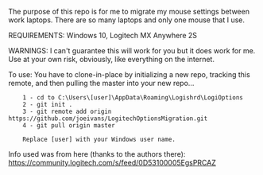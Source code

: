 The purpose of this repo is for me to migrate my mouse settings between work laptops. There are so many laptops and only one mouse that I use.

REQUIREMENTS:
        Windows 10, Logitech MX Anywhere 2S

WARNINGS:
        I can't guarantee this will work for you but it does work for me. Use at your own risk, obviously, like everything on the internet.

To use:
        You have to clone-in-place by initializing a new repo, tracking this remote, and then pulling the master into your new repo...

        1 - cd to C:\Users\[user]\AppData\Roaming\Logishrd\LogiOptions
        2 - git init .
        3 - git remote add origin https://github.com/joeivans/LogitechOptionsMigration.git
        4 - git pull origin master

        Replace [user] with your Windows user name.

Info used was from here (thanks to the authors there):
        https://community.logitech.com/s/feed/0D53100005EgsPRCAZ
